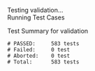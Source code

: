 
Testing validation...</br>
Running Test Cases

Test Summary for validation

    # PASSED:     583 tests
    # Failed:     0 test
    # Aborted:    0 test
    # Total:      583 tests
